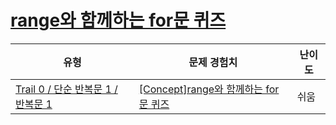# [range와 함께하는 for문 퀴즈](https://www.codetree.ai/trails/complete/curated-cards/univ-for-with-range)

|유형|문제 경험치|난이도|
|---|---|---|
|[Trail 0 / 단순 반복문 1 / 반복문 1](https://www.codetree.ai/trail-info/univ-python-tutorial/)|[[Concept]range와 함께하는 for문 퀴즈](https://www.codetree.ai/trails/complete/curated-cards/univ-for-with-range/)|쉬움|

